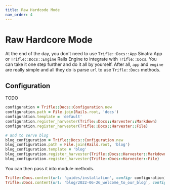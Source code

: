 ```yaml
---
title: Raw Hardcode Mode
nav_order: 4
---
```


# Raw Hardcore Mode

At the end of the day, you don't need to use `Trifle::Docs::App` Sinatra App or `Trifle::Docs::Engine` Rails Engine to integrate with `Trifle::Docs`. You can take it one step further and do it all by yourself. After all, `app` and `engine` are really simple and all they do is parse `url` to use `Trifle::Docs` methods.

## Configuration

TODO

```ruby
configuration = Trifle::Docs::Configuration.new
configuration.path = File.join(Rails.root, 'docs')
configuration.template = 'default'
configuration.register_harvester(Trifle::Docs::Harvester::Markdown)
configuration.register_harvester(Trifle::Docs::Harvester::File)

# and to serve blog
blog_configuration = Trifle::Docs::Configuration.new
blog_configuration.path = File.join(Rails.root, 'blog')
blog_configuration.template = 'blog'
blog_configuration.register_harvester(Trifle::Docs::Harvester::Markdown)
blog_configuration.register_harvester(Trifle::Docs::Harvester::File)
```

You can then pass it into module methods.

```ruby
Trifle::Docs.content(url: 'guides/installation', config: configuration)
Trifle::Docs.content(url: 'blog/2022-06-26_welcome_to_our_blog', config: blog_configuration)
```
